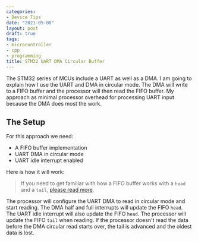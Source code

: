 ```yaml
---
categories:
- Device Tips
date: "2021-05-08"
layout: post
draft: true
tags:
- microcontroller
- cpp
- programming
title: STM32 UART DMA Circular Buffer
---
```


The STM32 series of MCUs include a UART as well as a DMA. I am going to explain how I use the UART and DMA in circular mode. The DMA will write to a FIFO buffer and the processor will then read the FIFO buffer. My approach as minimal processor overhead for processing UART input because the DMA does most the work.

## The Setup

For this approach we need:

- A FIFO buffer implementation
- UART DMA in circular mode
- UART idle interrupt enabled

Here is how it will work:

> If you need to get familiar with how a FIFO buffer works with a `head` and a `tail`, [please read more]().

The processor will configure the UART DMA to read in circular mode and start reading. The DMA half and full interrupts will update the FIFO `head`. The UART idle interrupt will also update the FIFO `head`. The processor will update the FIFO `tail` when reading. If the processor doesn't read the data before the DMA circular read starts over, the tail is advanced and the oldest data is lost.

